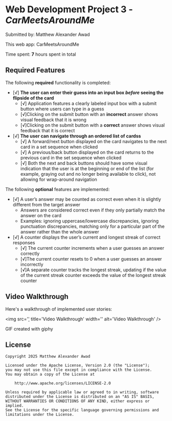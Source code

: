 # Web Development Project 3 - *CarMeetsAroundMe*

Submitted by: Matthew Alexander Awad

This web app: CarMeetsAroundMe

Time spent: **7** hours spent in total

## Required Features

The following **required** functionality is completed:

- [√] **The user can enter their guess into an input box *before* seeing the flipside of the card**
  - [√] Application features a clearly labeled input box with a submit button where users can type in a guess
  - [√]Clicking on the submit button with an **incorrect** answer shows visual feedback that it is wrong 
  - [√]Clicking on the submit button with a **correct** answer shows visual feedback that it is correct
- [√] **The user can navigate through an ordered list of cardss**
  - [√] A forward/next button displayed on the card navigates to the next card in a set sequence when clicked
  - [√] A previous/back button displayed on the card returns to the previous card in the set sequence when clicked
  - [√] Both the next and back buttons should have some visual indication that the user is at the beginning or end of the list (for example, graying out and no longer being available to click), not allowing for wrap-around navigation

The following **optional** features are implemented:

- [√] A user’s answer may be counted as correct even when it is slightly different from the target answer
  - Answers are considered correct even if they only partially match the answer on the card 
  - Examples: ignoring uppercase/lowercase discrepancies, ignoring punctuation discrepancies, matching only for a particular part of the answer rather than the whole answer
- [√] A counter displays the user’s current and longest streak of correct responses
  - [√] The current counter increments when a user guesses an answer correctly
  - [√]The current counter resets to 0 when a user guesses an answer incorrectly
  - [√]A separate counter tracks the longest streak, updating if the value of the current streak counter exceeds the value of the longest streak counter 

## Video Walkthrough

Here's a walkthrough of implemented user stories:

<img src='['](https://media1.giphy.com/media/v1.Y2lkPTc5MGI3NjExMXZkcGZ3YnBxZjJyMW9hM2R1eGJndDAzd3BkMWtocnZ2dDNlN3Q4bCZlcD12MV9pbnRlcm5hbF9naWZfYnlfaWQmY3Q9Zw/ohQQta8U2uOLLiIrDz/giphy.gif) title='Video Walkthrough' width='' alt='Video Walkthrough' />

<!-- Replace this with whatever GIF tool you used! -->
GIF created with giphy


## License

    Copyright 2025 Matthew Alexander Awad

    Licensed under the Apache License, Version 2.0 (the "License");
    you may not use this file except in compliance with the License.
    You may obtain a copy of the License at

        http://www.apache.org/licenses/LICENSE-2.0

    Unless required by applicable law or agreed to in writing, software
    distributed under the License is distributed on an "AS IS" BASIS,
    WITHOUT WARRANTIES OR CONDITIONS OF ANY KIND, either express or implied.
    See the License for the specific language governing permissions and
    limitations under the License.
